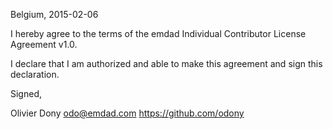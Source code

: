 Belgium, 2015-02-06

I hereby agree to the terms of the emdad Individual Contributor License
Agreement v1.0.

I declare that I am authorized and able to make this agreement and sign this
declaration.

Signed,

Olivier Dony odo@emdad.com https://github.com/odony
